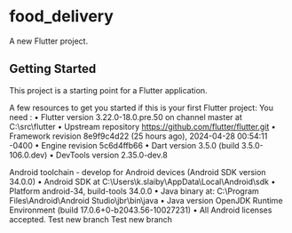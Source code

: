 # food_delivery

A new Flutter project.

## Getting Started

This project is a starting point for a Flutter application.

A few resources to get you started if this is your first Flutter project:
You need :
• Flutter version 3.22.0-18.0.pre.50 on channel master at C:\src\flutter
• Upstream repository https://github.com/flutter/flutter.git
• Framework revision 8e9f9c4d22 (25 hours ago), 2024-04-28 00:54:11 -0400
• Engine revision 5c6d4ffb66
• Dart version 3.5.0 (build 3.5.0-106.0.dev)
• DevTools version 2.35.0-dev.8

Android toolchain - develop for Android devices (Android SDK version 34.0.0)
• Android SDK at C:\Users\k.slaiby\AppData\Local\Android\sdk
• Platform android-34, build-tools 34.0.0
• Java binary at: C:\Program Files\Android\Android Studio\jbr\bin\java
• Java version OpenJDK Runtime Environment (build 17.0.6+0-b2043.56-10027231)
• All Android licenses accepted.
    Test new branch
    Test new branch